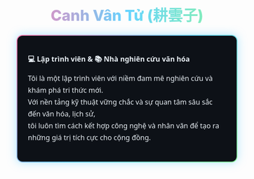 <h1 align="center" style="font-size:34px; font-weight:800; background: linear-gradient(90deg, #ff7eb3, #65d4ff, #8ef6a0); -webkit-background-clip: text; -webkit-text-fill-color: transparent;">
  Canh Vân Tử (耕雲子)
</h1>

<div style="border:2px solid transparent; border-radius:14px; padding:24px; background:linear-gradient(#0d1117, #0d1117) padding-box, 
            linear-gradient(135deg, #ff7eb3, #65d4ff, #8ef6a0) border-box; 
            color:#e6edf3; font-family:'Segoe UI', Tahoma, Geneva, Verdana, sans-serif; font-size:16px; line-height:1.7; box-shadow:0 0 20px rgba(101,212,255,0.5);">

  <p><b>💻 Lập trình viên & 📚 Nhà nghiên cứu văn hóa</b></p>

  <p>
  Tôi là một lập trình viên với niềm đam mê nghiên cứu và khám phá tri thức mới.<br>
  Với nền tảng kỹ thuật vững chắc và sự quan tâm sâu sắc đến văn hóa, lịch sử,<br>
  tôi luôn tìm cách kết hợp công nghệ và nhân văn để tạo ra những giá trị tích cực cho cộng đồng.
  </p>

</div>
